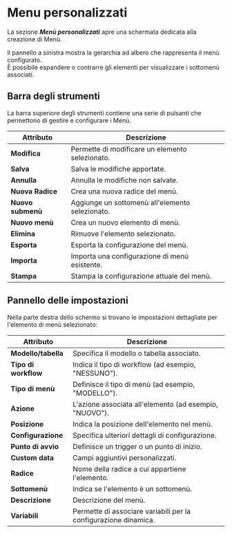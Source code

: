 # Menu personalizzati

La sezione **_Menù personalizzati_** apre una schermata dedicata alla creazione di Menù.

Il pannello a sinistra mostra la gerarchia ad albero che rappresenta il menù configurato.  
È possibile espandere o contrarre gli elementi per visualizzare i sottomenù associati.    

## Barra degli strumenti

La barra superiore degli strumenti contiene una serie di pulsanti che permettono di gestire e configurare i Menù.  

| **Attributo**                | **Descrizione**                                                                 |
|------------------------------|---------------------------------------------------------------------------------|
| **Modifica**                 | Permette di modificare un elemento selezionato.                                |
| **Salva**                    | Salva le modifiche apportate.                                                 |
| **Annulla**                  | Annulla le modifiche non salvate.                                              |
| **Nuova Radice**             | Crea una nuova radice del menù.                                               |
| **Nuovo submenù**            | Aggiunge un sottomenù all'elemento selezionato.                                |
| **Nuovo menù**               | Crea un nuovo elemento di menù.                                               |
| **Elimina**                  | Rimuove l'elemento selezionato.                                               |
| **Esporta**                  | Esporta la configurazione del menù.                                           |
| **Importa**                  | Importa una configurazione di menù esistente.                                 |
| **Stampa**                   | Stampa la configurazione attuale del menù.                                    |

## Pannello delle impostazioni

Nella parte destra dello schermo si trovano le impostazioni dettagliate per l'elemento di menù selezionato:

| **Attributo**                | **Descrizione**                                                                 |
|------------------------------|---------------------------------------------------------------------------------|
| **Modello/tabella**          | Specifica il modello o tabella associato.                                      |
| **Tipo di workflow**         | Indica il tipo di workflow (ad esempio, "NESSUNO").                            |
| **Tipo di menù**             | Definisce il tipo di menù (ad esempio, "MODELLO").                             |
| **Azione**                   | L'azione associata all'elemento (ad esempio, "NUOVO").                         |
| **Posizione**                | Indica la posizione dell'elemento nel menù.                                    |
| **Configurazione**           | Specifica ulteriori dettagli di configurazione.                                |
| **Punto di avvio**           | Definisce un trigger o un punto di inizio.                                     |
| **Custom data**              | Campi aggiuntivi personalizzati.                                               |
| **Radice**                   | Nome della radice a cui appartiene l'elemento.                                 |
| **Sottomenù**                | Indica se l'elemento è un sottomenù.                                           |
| **Descrizione**              | Descrizione del menù.                                                         |
| **Variabili**                | Permette di associare variabili per la configurazione dinamica.                |
